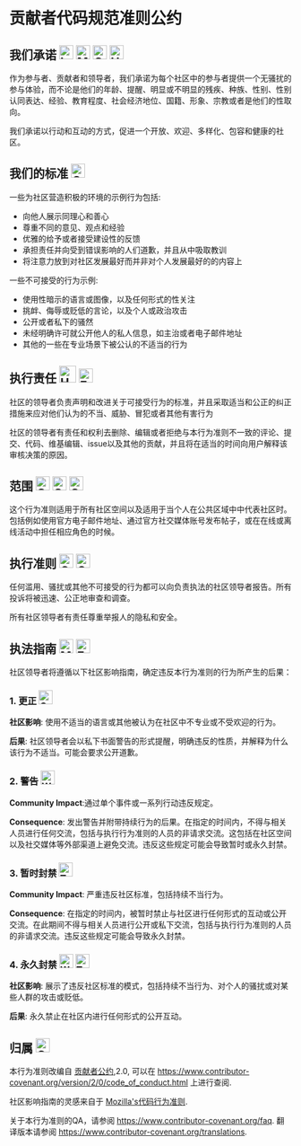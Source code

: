 # 贡献者代码规范准则公约

## 我们承诺 <img src="https://raw.githubusercontent.com/Tarikul-Islam-Anik/Animated-Fluent-Emojis/master/Emojis/Objects/Laptop.png" alt="Laptop" width="25" height="25" /> <img src="https://raw.githubusercontent.com/Tarikul-Islam-Anik/Animated-Fluent-Emojis/master/Emojis/Objects/Maracas.png" alt="Maracas" width="25" height="25" /> <img src="https://raw.githubusercontent.com/Tarikul-Islam-Anik/Animated-Fluent-Emojis/master/Emojis/Symbols/Check%20Mark%20Button.png" alt="Check Mark Button" width="25" height="25" /> <img src="https://raw.githubusercontent.com/Tarikul-Islam-Anik/Animated-Fluent-Emojis/master/Emojis/Hand%20gestures/Handshake.png" alt="Handshake" width="25" height="25" />

作为参与者、贡献者和领导者，我们承诺为每个社区中的参与者提供一个无骚扰的参与体验，而不论是他们的年龄、提醒、明显或不明显的残疾、种族、性别、性别认同表达、经验、教育程度、社会经济地位、国籍、形象、宗教或者是他们的性取向。

我们承诺以行动和互动的方式，促进一个开放、欢迎、多样化、包容和健康的社区。

## 我们的标准 <img src="https://raw.githubusercontent.com/Tarikul-Islam-Anik/Animated-Fluent-Emojis/master/Emojis/Objects/Open%20Book.png" alt="Open Book" width="25" height="25" />

一些为社区营造积极的环境的示例行为包括:

* 向他人展示同理心和善心
* 尊重不同的意见、观点和经验
* 优雅的给予或者接受建设性的反馈
* 承担责任并向受到错误影响的人们道歉，并且从中吸取教训
* 将注意力放到对社区发展最好而并非对个人发展最好的的内容上

一些不可接受的行为示例:

* 使用性暗示的语言或图像，以及任何形式的性关注
* 挑衅、侮辱或贬低的言论，以及个人或政治攻击
* 公开或者私下的骚然
* 未经明确许可就公开他人的私人信息，如主治或者电子邮件地址
* 其他的一些在专业场景下被公认的不适当的行为



## 执行责任 <img src="https://raw.githubusercontent.com/Tarikul-Islam-Anik/Animated-Fluent-Emojis/master/Emojis/Symbols/Hamsa.png" alt="Hamsa" width="30" height="30" /> <img src="https://raw.githubusercontent.com/Tarikul-Islam-Anik/Animated-Fluent-Emojis/master/Emojis/Hand%20gestures/Eyes.png" alt="Eyes" width="25" height="25" />

社区的领导者负责声明和改进关于可接受行为的标准，并且采取适当和公正的纠正措施来应对他们认为的不当、威胁、冒犯或者其他有害行为

社区的领导者有责任和权利去删除、编辑或者拒绝与本行为准则不一致的评论、提交、代码、维基编辑、issue以及其他的贡献，并且将在适当的时间向用户解释该审核决策的原因。

## 范围 <img src="https://raw.githubusercontent.com/Tarikul-Islam-Anik/Animated-Fluent-Emojis/master/Emojis/Travel%20and%20places/Globe%20Showing%20Americas.png" alt="Globe Showing Americas" width="25" height="25" /> <img src="https://raw.githubusercontent.com/Tarikul-Islam-Anik/Animated-Fluent-Emojis/master/Emojis/Travel%20and%20places/Globe%20Showing%20Asia-Australia.png" alt="Globe Showing Asia-Australia" width="25" height="25" /> <img src="https://raw.githubusercontent.com/Tarikul-Islam-Anik/Animated-Fluent-Emojis/master/Emojis/Travel%20and%20places/Globe%20Showing%20Europe-Africa.png" alt="Globe Showing Europe-Africa" width="25" height="25" />

这个行为准则适用于所有社区空间以及适用于当个人在公共区域中中代表社区时。包括例如使用官方电子邮件地址、通过官方社交媒体账号发布帖子，或在在线或离线活动中担任相应角色的时候。

## 执行准则 <img src="https://raw.githubusercontent.com/Tarikul-Islam-Anik/Animated-Fluent-Emojis/master/Emojis/Travel%20and%20places/Comet.png" alt="Comet" width="25" height="25" /> <img src="https://raw.githubusercontent.com/Tarikul-Islam-Anik/Animated-Fluent-Emojis/master/Emojis/Travel%20and%20places/Oncoming%20Police%20Car.png" alt="Oncoming Police Car" width="25" height="25" />

任何滥用、骚扰或其他不可接受的行为都可以向负责执法的社区领导者报告。所有投诉将被迅速、公正地审查和调查。

所有社区领导者有责任尊重举报人的隐私和安全。

## 执法指南 <img src="https://raw.githubusercontent.com/Tarikul-Islam-Anik/Animated-Fluent-Emojis/master/Emojis/People/Man%20Police%20Officer.png" alt="Man Police Officer" width="25" height="25" /> <img src="https://raw.githubusercontent.com/Tarikul-Islam-Anik/Animated-Fluent-Emojis/master/Emojis/Hand%20gestures/Eye.png" alt="Eye" width="25" height="25" />

社区领导者将遵循以下社区影响指南，确定违反本行为准则的行为所产生的后果：

### 1. 更正 <img src="https://raw.githubusercontent.com/Tarikul-Islam-Anik/Animated-Fluent-Emojis/master/Emojis/Symbols/Cross%20Mark.png" alt="Cross Mark" width="25" height="25" />

**社区影响**: 使用不适当的语言或其他被认为在社区中不专业或不受欢迎的行为。

**后果**: 社区领导者会以私下书面警告的形式提醒，明确违反的性质，并解释为什么该行为不适当。可能会要求公开道歉。

### 2. 警告 <img src="https://raw.githubusercontent.com/Tarikul-Islam-Anik/Animated-Fluent-Emojis/master/Emojis/Symbols/Warning.png" alt="Warning" width="25" height="25" />

**Community Impact**:通过单个事件或一系列行动违反规定。

**Consequence**: 发出警告并附带持续行为的后果。在指定的时间内，不得与相关人员进行任何交流，包括与执行行为准则的人员的非请求交流。这包括在社区空间以及社交媒体等外部渠道上避免交流。违反这些规定可能会导致暂时或永久封禁。

### 3. 暂时封禁 <img src="https://raw.githubusercontent.com/Tarikul-Islam-Anik/Animated-Fluent-Emojis/master/Emojis/Symbols/Triangular%20Flag.png" alt="Triangular Flag" width="25" height="25" />

**Community Impact**: 严重违反社区标准，包括持续不当行为。

**Consequence**: 在指定的时间内，被暂时禁止与社区进行任何形式的互动或公开交流。在此期间不得与相关人员进行公开或私下交流，包括与执行行为准则的人员的非请求交流。违反这些规定可能会导致永久封禁。

### 4. 永久封禁 <img src="https://raw.githubusercontent.com/Tarikul-Islam-Anik/Animated-Fluent-Emojis/master/Emojis/Hand%20gestures/Waving%20Hand.png" alt="Waving Hand" width="25" height="25" /> <img src="https://raw.githubusercontent.com/Tarikul-Islam-Anik/Animated-Fluent-Emojis/master/Emojis/Hand%20gestures/Thumbs%20Down.png" alt="Thumbs Down" width="25" height="25" />

**社区影响**: 展示了违反社区标准的模式，包括持续不当行为、对个人的骚扰或对某些人群的攻击或贬低。

**后果**: 永久禁止在社区内进行任何形式的公开互动。

## 归属 <img src="https://raw.githubusercontent.com/Tarikul-Islam-Anik/Animated-Fluent-Emojis/master/Emojis/Hand%20gestures/Clapping%20Hands.png" alt="Clapping Hands" width="25" height="25" />

本行为准则改编自 [贡献者公约][homepage],2.0, 可以在
https://www.contributor-covenant.org/version/2/0/code_of_conduct.html 上进行查阅.

社区影响指南的灵感来自于 [Mozilla's代码行为准则](https://github.com/mozilla/diversity).

[homepage]: https://www.contributor-covenant.org

关于本行为准则的QA，请参阅
https://www.contributor-covenant.org/faq. 翻译版本请参阅
https://www.contributor-covenant.org/translations.